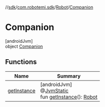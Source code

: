 //[sdk](../../../../index.md)/[com.robotemi.sdk](../../index.md)/[Robot](../index.md)/[Companion](index.md)

# Companion

[androidJvm]\
object [Companion](index.md)

## Functions

| Name | Summary |
|---|---|
| [getInstance](get-instance.md) | [androidJvm]<br>@[JvmStatic](https://kotlinlang.org/api/latest/jvm/stdlib/kotlin.jvm/-jvm-static/index.html)<br>fun [getInstance](get-instance.md)(): [Robot](../index.md) |
